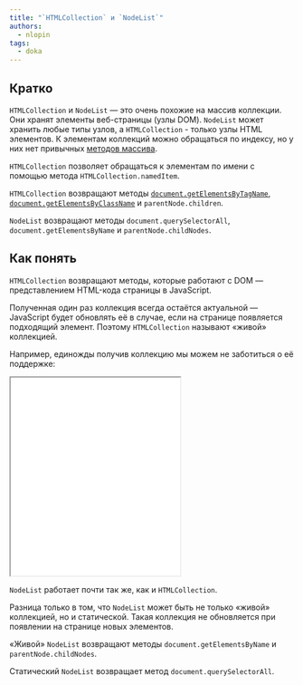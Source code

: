 ```yaml
---
title: "`HTMLCollection` и `NodeList`"
authors:
  - nlopin
tags:
  - doka
---
```


## Кратко

`HTMLCollection` и `NodeList` — это очень похожие на массив коллекции. Они хранят элементы веб-страницы (узлы DOM). `NodeList` может хранить любые типы узлов, а `HTMLCollection` - только узлы HTML элементов. К элементам коллекций можно обращаться по индексу, но у них нет привычных [методов массива](/js/arrays/). 

`HTMLCollection`  позволяет обращаться к элементам по имени с помощью метода `HTMLCollection.namedItem`.

`HTMLCollection` возвращают методы [`document.getElementsByTagName`](/js/getelementsbytagname/), [`document.getElementsByClassName`](/js/getelementsbyclassname/) и `parentNode.children`.

`NodeList` возвращают методы `document.querySelectorAll`, `document.getElementsByName` и `parentNode.childNodes`.

## Как понять

`HTMLCollection` возвращают методы, которые работают с DOM — представлением HTML-кода страницы в JavaScript.

Полученная один раз коллекция всегда остаётся актуальной — JavaScript будет обновлять её в случае, если на странице появляется подходящий элемент. Поэтому `HTMLCollection` называют «живой» коллекцией.

Например, единожды получив коллекцию мы можем не заботиться о её поддержке:

<iframe title="Название — HTMLCollection и NodeList — Дока" src="demos/Lopinopulos-xNOBow/" height="350"></iframe>

`NodeList` работает почти так же, как и `HTMLCollection`. 

Разница только в том, что `NodeList` может быть не только «живой» коллекцией, но и статической. Такая коллекция не обновляется при появлении на странице новых элементов. 

«Живой» `NodeList` возвращают методы `document.getElementsByName` и `parentNode.childNodes`.

Статический `NodeList` возвращает метод `document.querySelectorAll`.
